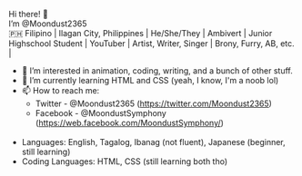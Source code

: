 Hi there! 👋
<br> I’m @Moondust2365
<br> 🇵🇭 Filipino | Ilagan City, Philippines | He/She/They | Ambivert | Junior Highschool Student | YouTuber | Artist, Writer, Singer | Brony, Furry, AB, etc. |
- 👀 I’m interested in animation, coding, writing, and a bunch of other stuff.
- 🌱 I’m currently learning HTML and CSS (yeah, I know, I'm a noob lol)
- 📫 How to reach me:
  - Twitter - @Moondust2365 (https://twitter.com/Moondust2365)
  - Facebook - @MoondustSymphony (https://web.facebook.com/MoondustSymphony/)
<br></br>
- Languages: English, Tagalog, Ibanag (not fluent), Japanese (beginner, still learning)
- Coding Languages: HTML, CSS (still learning both tho)

<!---
Moondust2365/Moondust2365 is a ✨ special ✨ repository because its `README.md` (this file) appears on your GitHub profile.
You can click the Preview link to take a look at your changes.
--->
